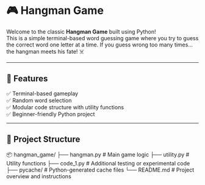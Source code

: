 # 🎮 Hangman Game

Welcome to the classic **Hangman Game** built using Python!  
This is a simple terminal-based word guessing game where you try to guess the correct word one letter at a time. If you guess wrong too many times... the hangman meets his fate! ☠️

---

## 🧠 Features
✅ Terminal-based gameplay  
✅ Random word selection  
✅ Modular code structure with utility functions  
✅ Beginner-friendly Python project

---

## 📁 Project Structure

📦 hangman_game/
├── hangman.py # Main game logic
├── utility.py # Utility functions
├── code_1.py # Additional testing or experimental code
├── pycache/ # Python-generated cache files
└── README.md # Project overview and instructions
